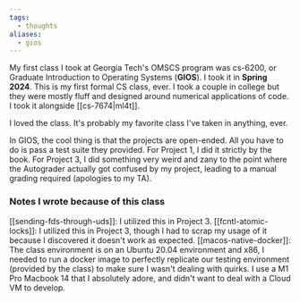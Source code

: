 ```yaml
---
tags:
  - thoughts
aliases:
  - gios
---
```

My first class I took at Georgia Tech's OMSCS program was cs-6200, or Graduate Introduction to Operating Systems (**GIOS**). I took it in **Spring 2024**. This is my first formal CS class, ever. I took a couple in college but they were mostly fluff and designed around numerical applications of code. I took it alongside [[cs-7674|ml4t]]. 

I loved the class. It's probably my favorite class I've taken in anything, ever. 

In GIOS, the cool thing is that the projects are open-ended. All you have to do is pass a test suite they provided. For Project 1, I did it strictly by the book. For Project 3, I did something very weird and zany to the point where the Autograder actually got confused by my project, leading to a manual grading required (apologies to my TA).
### Notes I wrote because of this class

[[sending-fds-through-uds]]: I utilized this in Project 3.
[[fcntl-atomic-locks]]: I utilized this in Project 3, though I had to scrap my usage of it because I discovered it doesn't work as expected.
[[macos-native-docker]]: The class environment is on an Ubuntu 20.04 environment and x86, I needed to run a docker image to perfectly replicate our testing environment (provided by the class) to make sure I wasn't dealing with quirks. I use a M1 Pro Macbook 14 that I absolutely adore, and didn't want to deal with a Cloud VM to develop.